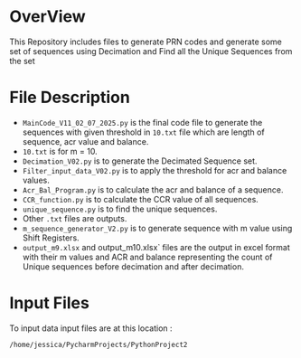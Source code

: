 # OverView

This Repository includes files to generate PRN codes and generate some set of sequences using Decimation and Find all the Unique Sequences from the set

# File Description
- `MainCode_V11_02_07_2025.py` is the final code file to generate the sequences with given threshold in `10.txt` file which are length of sequence, acr value and balance.
- `10.txt` is for m = 10.
- `Decimation_V02.py` is to generate the Decimated Sequence set.
- `Filter_input_data_V02.py` is to apply the threshold for acr and balance values.
- `Acr_Bal_Program.py` is to calculate the acr and balance of a sequence.
- `CCR_function.py` is to calculate the CCR value of all sequences.
- `unique_sequence.py` is to find the unique sequences.
- Other `.txt` files are outputs.
- `m_sequence_generator_V2.py` is to generate sequence with m value using Shift Registers.
- `output_m9.xlsx` and output_m10.xlsx` files are the output in excel format with their m values and ACR and balance representing the count of Unique sequences before decimation and after decimation.

# Input Files
To input data input files are at this location :
```
/home/jessica/PycharmProjects/PythonProject2
```
